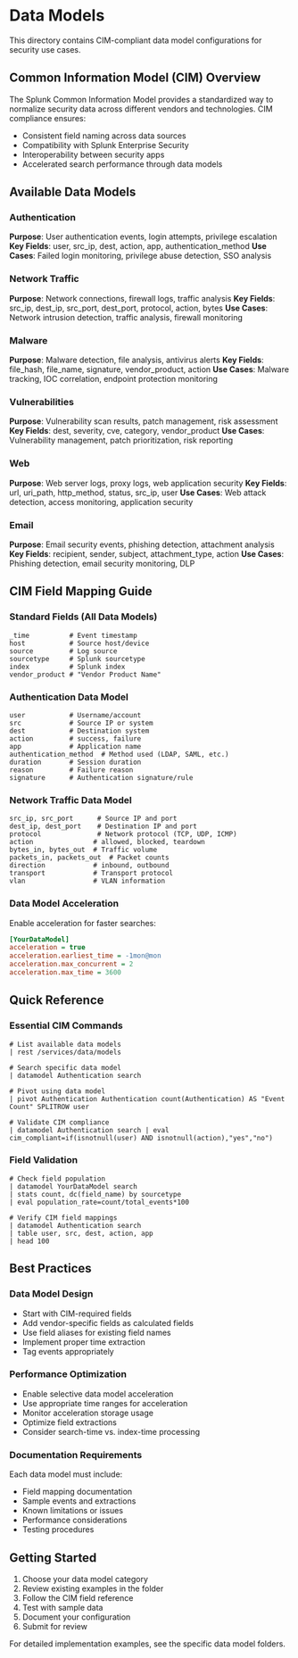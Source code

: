 # Data Models

This directory contains CIM-compliant data model configurations for security use cases.

## Common Information Model (CIM) Overview

The Splunk Common Information Model provides a standardized way to normalize security data across different vendors and technologies. CIM compliance ensures:

- Consistent field naming across data sources
- Compatibility with Splunk Enterprise Security
- Interoperability between security apps
- Accelerated search performance through data models

## Available Data Models

### Authentication
**Purpose**: User authentication events, login attempts, privilege escalation
**Key Fields**: user, src_ip, dest, action, app, authentication_method
**Use Cases**: Failed login monitoring, privilege abuse detection, SSO analysis

### Network Traffic  
**Purpose**: Network connections, firewall logs, traffic analysis
**Key Fields**: src_ip, dest_ip, src_port, dest_port, protocol, action, bytes
**Use Cases**: Network intrusion detection, traffic analysis, firewall monitoring

### Malware
**Purpose**: Malware detection, file analysis, antivirus alerts
**Key Fields**: file_hash, file_name, signature, vendor_product, action
**Use Cases**: Malware tracking, IOC correlation, endpoint protection monitoring

### Vulnerabilities
**Purpose**: Vulnerability scan results, patch management, risk assessment
**Key Fields**: dest, severity, cve, category, vendor_product
**Use Cases**: Vulnerability management, patch prioritization, risk reporting

### Web
**Purpose**: Web server logs, proxy logs, web application security
**Key Fields**: url, uri_path, http_method, status, src_ip, user
**Use Cases**: Web attack detection, access monitoring, application security

### Email
**Purpose**: Email security events, phishing detection, attachment analysis
**Key Fields**: recipient, sender, subject, attachment_type, action
**Use Cases**: Phishing detection, email security monitoring, DLP

## CIM Field Mapping Guide

### Standard Fields (All Data Models)
```
_time          # Event timestamp
host           # Source host/device
source         # Log source
sourcetype     # Splunk sourcetype
index          # Splunk index
vendor_product # "Vendor Product Name"
```

### Authentication Data Model
```
user           # Username/account
src            # Source IP or system
dest           # Destination system
action         # success, failure
app            # Application name
authentication_method  # Method used (LDAP, SAML, etc.)
duration       # Session duration
reason         # Failure reason
signature      # Authentication signature/rule
```

### Network Traffic Data Model
```
src_ip, src_port      # Source IP and port
dest_ip, dest_port    # Destination IP and port
protocol              # Network protocol (TCP, UDP, ICMP)
action               # allowed, blocked, teardown
bytes_in, bytes_out  # Traffic volume
packets_in, packets_out  # Packet counts
direction            # inbound, outbound
transport            # Transport protocol
vlan                 # VLAN information
```

### Data Model Acceleration

Enable acceleration for faster searches:

```ini
[YourDataModel]
acceleration = true
acceleration.earliest_time = -1mon@mon
acceleration.max_concurrent = 2
acceleration.max_time = 3600
```

## Quick Reference

### Essential CIM Commands
```spl
# List available data models
| rest /services/data/models

# Search specific data model
| datamodel Authentication search

# Pivot using data model
| pivot Authentication Authentication count(Authentication) AS "Event Count" SPLITROW user

# Validate CIM compliance
| datamodel Authentication search | eval cim_compliant=if(isnotnull(user) AND isnotnull(action),"yes","no")
```

### Field Validation
```spl
# Check field population
| datamodel YourDataModel search
| stats count, dc(field_name) by sourcetype
| eval population_rate=count/total_events*100

# Verify CIM field mappings
| datamodel Authentication search
| table user, src, dest, action, app
| head 100
```

## Best Practices

### Data Model Design
- Start with CIM-required fields
- Add vendor-specific fields as calculated fields
- Use field aliases for existing field names
- Implement proper time extraction
- Tag events appropriately

### Performance Optimization
- Enable selective data model acceleration
- Use appropriate time ranges for acceleration
- Monitor acceleration storage usage
- Optimize field extractions
- Consider search-time vs. index-time processing

### Documentation Requirements
Each data model must include:
- Field mapping documentation
- Sample events and extractions
- Known limitations or issues
- Performance considerations
- Testing procedures

## Getting Started

1. Choose your data model category
2. Review existing examples in the folder
3. Follow the CIM field reference
4. Test with sample data
5. Document your configuration
6. Submit for review

For detailed implementation examples, see the specific data model folders.